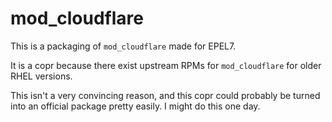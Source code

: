 # mod_cloudflare

This is a packaging of `mod_cloudflare` made for EPEL7.

It is a copr because there exist upstream RPMs for `mod_cloudflare` for older
RHEL versions.

This isn't a very convincing reason, and this copr could probably be turned
into an official package pretty easily. I might do this one day.
